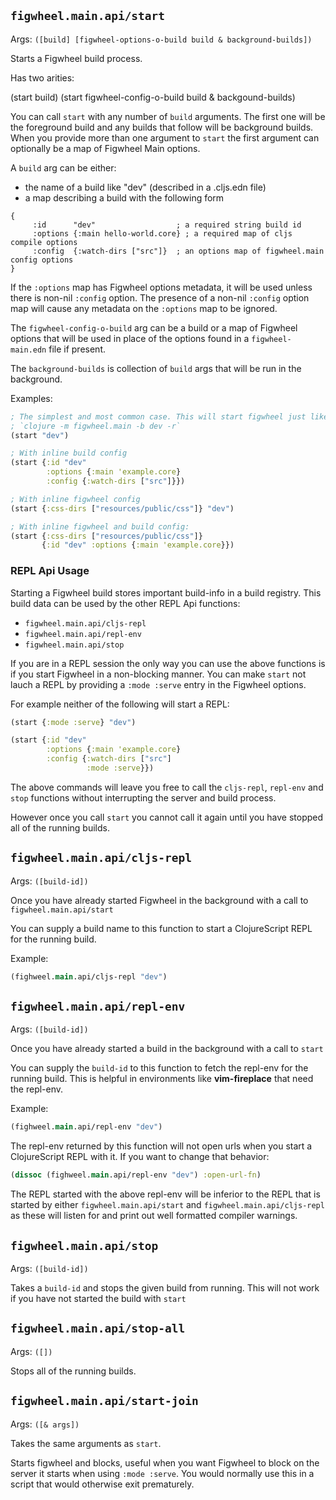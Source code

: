 ## `figwheel.main.api/start`

Args: `([build] [figwheel-options-o-build build & background-builds])`

Starts a Figwheel build process.

Has two arities:

(start build)
(start figwheel-config-o-build build & backgound-builds)

You can call `start` with any number of `build` arguments. The first
one will be the foreground build and any builds that follow will be
background builds. When you provide more than one argument to `start`
the first argument can optionally be a map of Figwheel Main options.

A `build` arg can be either:
* the name of a build like "dev" (described in a .cljs.edn file) 
* a map describing a build with the following form

```
{
     :id      "dev"                  ; a required string build id   
     :options {:main hello-world.core} ; a required map of cljs compile options
     :config  {:watch-dirs ["src"]}  ; an options map of figwheel.main config options
}
```

If the `:options` map has Figwheel options metadata, it will be used
unless there is non-nil `:config` option. The presence of a non-nil
`:config` option map will cause any metadata on the `:options` map
to be ignored.

The `figwheel-config-o-build` arg can be a build or a map of
Figwheel options that will be used in place of the options found in
a `figwheel-main.edn` file if present.

The `background-builds` is collection of `build` args that will be
run in the background. 

Examples:

```clojure
; The simplest and most common case. This will start figwheel just like
; `clojure -m figwheel.main -b dev -r`
(start "dev") 

; With inline build config
(start {:id "dev" 
        :options {:main 'example.core} 
        :config {:watch-dirs ["src"]}})

; With inline figwheel config
(start {:css-dirs ["resources/public/css"]} "dev")

; With inline figwheel and build config:
(start {:css-dirs ["resources/public/css"]}
       {:id "dev" :options {:main 'example.core}})
```

### REPL Api Usage

Starting a Figwheel build stores important build-info in a build
registry. This build data can be used by the other REPL Api
functions:

* `figwheel.main.api/cljs-repl`
* `figwheel.main.api/repl-env`
* `figwheel.main.api/stop`

If you are in a REPL session the only way you can use the above
functions is if you start Figwheel in a non-blocking manner. You can
make `start` not lauch a REPL by providing a `:mode :serve` entry in
the Figwheel options.

For example neither of the following will start a REPL:

```clojure
(start {:mode :serve} "dev")

(start {:id "dev" 
        :options {:main 'example.core} 
        :config {:watch-dirs ["src"]
                 :mode :serve}})
```  

The above commands will leave you free to call the `cljs-repl`,
`repl-env` and `stop` functions without interrupting the server and
build process.

However once you call `start` you cannot call it again until you
have stopped all of the running builds.


## `figwheel.main.api/cljs-repl`

Args: `([build-id])`

Once you have already started Figwheel in the background with a
call to `figwheel.main.api/start`

You can supply a build name to this function to start a ClojureScript
REPL for the running build.

Example:

```clojure
(fighweel.main.api/cljs-repl "dev")
```


## `figwheel.main.api/repl-env`

Args: `([build-id])`

Once you have already started a build in the background with a
call to `start`

You can supply the `build-id` to this function to fetch the repl-env
for the running build. This is helpful in environments like
**vim-fireplace** that need the repl-env.

Example:

```clojure
(fighweel.main.api/repl-env "dev")
```

The repl-env returned by this function will not open urls when you
start a ClojureScript REPL with it. If you want to change that
behavior:

```clojure
(dissoc (fighweel.main.api/repl-env "dev") :open-url-fn)
```

The REPL started with the above repl-env will be inferior to the
REPL that is started by either `figwheel.main.api/start` and
`figwheel.main.api/cljs-repl` as these will listen for and print out
well formatted compiler warnings.


## `figwheel.main.api/stop`

Args: `([build-id])`

Takes a `build-id` and stops the given build from running. This
will not work if you have not started the build with `start`


## `figwheel.main.api/stop-all`

Args: `([])`

Stops all of the running builds.


## `figwheel.main.api/start-join`

Args: `([& args])`

Takes the same arguments as `start`.

Starts figwheel and blocks, useful when you want Figwheel to block
on the server it starts when using `:mode :serve`. You would
normally use this in a script that would otherwise exit
prematurely.

